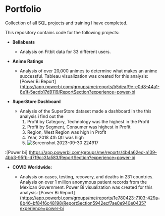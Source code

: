 # Portfolio

Collection of all SQL projects and training I have completed.

This repository contains code for the following projects:

- **Bellabeats**

    -  Analysis on Fitbit data for 33 different users.
  
- **Anime Ratings**

    -  Analysis of over 20,000 animes to determine what makes an anime successful.
      Tableau visualization was created for this analysis: [Power Bi Report]  (https://app.powerbi.com/groups/me/reports/b5deaf9e-e0d8-44a1-8e1f-5acdb17d9119/ReportSection?experience=power-bi

- **SuperStore Dashboard**
    -  Analysis of the SuperStore dataset made a dashboard in the this analysis
       i find out the
       1) Profit by Category, Technology was the highest in the Profit
       2) Profit by Segment, Consumer was highest in Profit
       3) Region, West Region was high in Profit
       4) Year, 2018 4th Qtr was high
       5) ![Screenshot 2023-09-30 224917](https://github.com/FarazTheAnalyst/Portfolio/assets/110542630/aabc0305-0f99-436f-9880-2be7d31f3be6)

:[Power bi]  (https://app.powerbi.com/groups/me/reports/4b4a62ed-a139-4bb3-95fb-d7f9cc3fa583/ReportSection?experience=power-bi


- **COVID Worldwide:**

   -   Analysis on cases, testing, recovery, and deaths in 231 countries.
        Analysis on over 1 million anonymous patient records from the Mexican Government.
    Power Bi visualization was created for this analysis: [Power Bi Report]  (https://app.powerbi.com/groups/me/reports/1e780423-7103-429a-8b46-bf84f6c48198/ReportSection5942ecf7ae0e940e0435?experience=power-bi

